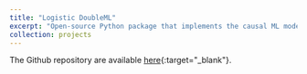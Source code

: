 ```yaml
---
title: "Logistic DoubleML"
excerpt: "Open-source Python package that implements the causal ML model in Liu et al.’s 2021 paper ‘Double/debiased machine learning for logistic partially linear model"
collection: projects
---
```



The Github repository are available [here](https://github.com/sdamerdji/logistic_dml){:target="_blank"}.